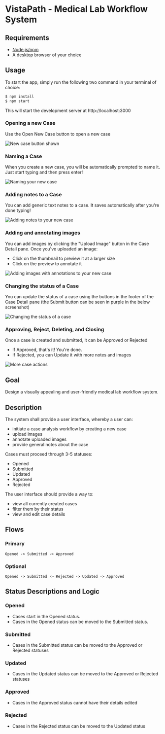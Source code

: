 # VistaPath - Medical Lab Workflow System

## Requirements

* [Node.js/npm](https://nodejs.org)
* A desktop browser of your choice

## Usage

To start the app, simply run the following two command in your terminal of choice:

```bash
$ npm install
$ npm start
```

This will start the development server at http://localhost:3000

### Opening a new Case

Use the Open New Case button to open a new case

![New case button shown](docs/images/screen_001.png "Opening a new case")

### Naming a Case

When you create a new case, you will be automatically prompted to name it. Just start typing and then press enter!

![Naming your new case](docs/images/screen_002.png "Naming your new case")


### Adding notes to a Case

You can add generic text notes to a case. It saves automatically after you're done typing!

![Adding notes to your new case](docs/images/screen_003.png "Adding notes to your new case")

### Adding and annotating images

You can add images by clicking the "Upload Image" button in the Case Detail pane. Once you've uploaded an image:

* Click on the thumbnail to preview it at a larger size
* Click on the preview to annotate it

![Adding images with annotations to your new case](docs/images/screen_004.png "Adding images with annotations to your new case")

### Changing the status of a Case

You can update the status of a case using the buttons in the footer of the Case Detail pane (the Submit button can be seen in purple in the below screenshot)

![Changing the status of a case](docs/images/screen_005.png "Changing the status of a case")

### Approving, Reject, Deleting, and Closing

Once a case is created and submitted, it can be Approved or Rejected

* If Approved, that's it! You're done.
* If Rejected, you can Update it with more notes and images

![More case actions](docs/images/screen_006.png "More case actions")

## Goal

Design a visually appealing and user-friendly medical lab workflow system.

## Description

The system shall provide a user interface, whereby a user can:

* initiate a case analysis workflow by creating a new case
* upload images
* annotate uploaded images
* provide general notes about the case

Cases must proceed through 3-5 statuses:

* Opened
* Submitted
* Updated
* Approved
* Rejected

The user interface should provide a way to:

* view all currently created cases
* filter them by their status
* view and edit case details

## Flows

### Primary

```
Opened -> Submitted -> Approved
```

### Optional

```
Opened -> Submitted -> Rejected -> Updated -> Approved
```

## Status Descriptions and Logic

### Opened

* Cases start in the Opened status.
* Cases in the Opened status can be moved to the Submitted status.

### Submitted

* Cases in the Submitted status can be moved to the Approved or Rejected statuses

### Updated

* Cases in the Updated status can be moved to the Approved or Rejected statuses

### Approved

* Cases in the Approved status cannot have their details edited

### Rejected

* Cases in the Rejected status can be moved to the Updated status
